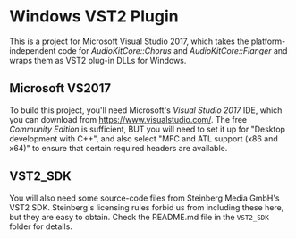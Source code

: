 # Windows VST2 Plugin
This is a project for Microsoft Visual Studio 2017, which takes the platform-independent code for *AudioKitCore::Chorus* and *AudioKitCore::Flanger* and wraps them as VST2 plug-in DLLs for Windows.

## Microsoft VS2017
To build this project, you'll need Microsoft's *Visual Studio 2017* IDE, which you can download from https://www.visualstudio.com/. The free *Community Edition* is sufficient, BUT you will need to set it up for "Desktop development with C++", and also select "MFC and ATL support (x86 and x64)" to ensure that certain required headers are available.

## VST2_SDK
You will also need some source-code files from Steinberg Media GmbH's VST2 SDK. Steinberg's licensing rules forbid us from including these here, but they are easy to obtain. Check the README.md file in the `VST2_SDK` folder for details.
